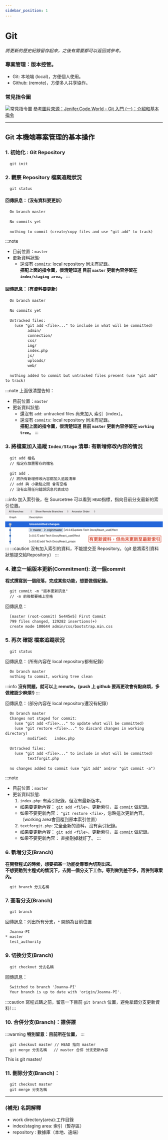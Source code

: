 ```yaml
---
sidebar_position: 1
---
```


# Git
*將更新的歷史紀錄留存起來，之後有需要都可以返回或參考。*
### 專案管理：版本控管。
  - Git: 本地端 (local)，方便個人使用。
  - Github: (remote)，方便多人共享協作。
### 常見指令圖
![常見指令圖](https://i.imgur.com/ey5mwYl.png)
[參考圖片來源：Jenifer.Code.World - Git 入門 (一)：介紹和基本指令](https://jenifers001d.github.io/2019/11/24/Git/Git-intro-1/)

---
## Git 本機端專案管理的基本操作
### 1. 初始化 : Git Repository
  ```
    git init
  ```

### 2. 觀察 Repository 檔案追蹤狀況
  ```
    git status
  ```
  #### 回傳訊息：（沒有資料要更新）
  ```
    On branch master

    No commits yet

    nothing to commit (create/copy files and use "git add" to track)
  ```
:::note
  - 目前位置：`master`
  - 更新資料狀態: 
    - 還沒有 `commits`: local repository 尚未有紀錄。<br/>
  **搭配上面的指令圖，很清楚知道 目前 `master` 更新內容停留在 `index/staging area`。**
:::
  #### 回傳訊息：（有資料要更新）
  ```
    On branch master

    No commits yet

    Untracked files:
      (use "git add <file>..." to include in what will be committed)
            admin/
            connection/
            css/
            img/
            index.php
            js/
            uploads/
            web/

    nothing added to commit but untracked files present (use "git add" to track)
  ```
:::note
上面很清楚告知：
  - 目前位置：`master`
  - 更新資料狀態: 
    - 還沒有 `add`: untracked files 尚未加入 索引（index）。
    - 還沒有 `commits`: local repository 尚未有紀錄。<br/>
  **搭配上面的指令圖，很清楚知道 目前 `master` 更新內容停留在 `working tree`。**
:::

### 3. 將檔案加入追蹤 `Index/Stage` 清單: 有新增修改內容的情況
  ```
    git add 檔名
    // 指定存放置暫存的檔名

    git add . 
    // 將所有新增修改內容都加入追蹤清單
    // add 與 小數點之間 會有空格
    // 沒有出現任何錯誤訊息代表成功
  ```
:::info
  加入索引後，在 Sourcetree 可以看到 `HEAD`指標，指向目前分支最新的索引位置。
  ![before git add](../../static/img/docs/before_git_add.png)
:::
:::caution
  沒有加入索引的資料，不能提交至 Repository。（git 是將索引資料狀態提交給Repository）
:::

### 4. 建立一組版本更新(Commitment): 送一個commit
**程式撰寫到一個段落，完成某些功能，想要做個紀錄。** 
  ```
    git commit -m "版本更新訊息"
    // -m 前後都要補上空格
  ```
  回傳訊息：
  ```
    [master (root-commit) 5e445e5] First Commit
    799 files changed, 129282 insertions(+)
    create mode 100644 admin/css/bootstrap.min.css
  ```

### 5. 再次 確認 檔案追蹤狀況
  ```
    git status
  ```
  回傳訊息：（所有內容在 local repository都有紀錄）
  ```
    On branch master
    nothing to commit, working tree clean
  ```
:::info
  **沒有問題，就可以上 remote。(push 上 github 要再更改會有點麻煩，多做確認少麻煩!)**
:::

  回傳訊息：（部分內容在 local repository還沒有紀錄）
  ```
    On branch master
    Changes not staged for commit:
      (use "git add <file>..." to update what will be committed)
      (use "git restore <file>..." to discard changes in working directory)
            modified:   index.php

    Untracked files:
      (use "git add <file>..." to include in what will be committed)
            textforgit.php

    no changes added to commit (use "git add" and/or "git commit -a")
  ```
:::note
  - 目前位置：`master`
  - 更新資料狀態: 
    1. `index.php`: 有索引紀錄，但沒有最新版本。
      - 如果要更新內容： `git add <file>`，更新索引，並 `commit` 做紀錄。
      - 如果不要更新內容： `"git restore <file>`，忽略這次更新內容。（working area會回覆到原本索引位置）
    2. `textforgit.php`: 完全全新的資料，沒有索引紀錄。
      - 如果要更新內容： `git add <file>`，更新索引，並 `commit` 做紀錄。
      - 如果不要更新內容： 直接刪掉就好了。
:::

### 6. 新增分支(Branch)
**在開發程式的時候，想要把某一功能從專案內切割出來。**<br/>
**不想要動到主程式的情況下，去開一個分支下工作。等到做到差不多，再併到專案內。**

  ```
    git branch 分支名稱
  ```

### 7. 查看分支(Branch)
  ```
    git branch
  ```
  回傳訊息：列出所有分支，`*` 開頭為目前位置
  ```  
    Joanna-PI
  * master
    test_authority
  ```

### 9. 切換分支(Branch)
  ```
    git checkout 分支名稱
  ```
  回傳訊息：
  ```
    Switched to branch 'Joanna-PI'
    Your branch is up to date with 'origin/Joanna-PI'.
  ```
:::caution
  寫程式碼之前，留意一下目前 `git branch` 位置，避免拿錯分支更新資料!
:::

### 10. 合併分支(Branch)：誰併誰
:::warning
**特別留意：目前所在位置，**
:::
  ```
    git checkout master // HEAD 指向 master
    git merge 分支名稱   // master 合併 分支更新內容
  ```
This is git master/
### 11. 刪除分支(Branch)：
  ```
    git checkout master
    git merge 分支名稱
  ```
---
### (補充) 名詞解釋
- work directory(area):工作目錄
- index/staging area: 索引（暫存區）
- repository : 數據庫（本地、遠端）

